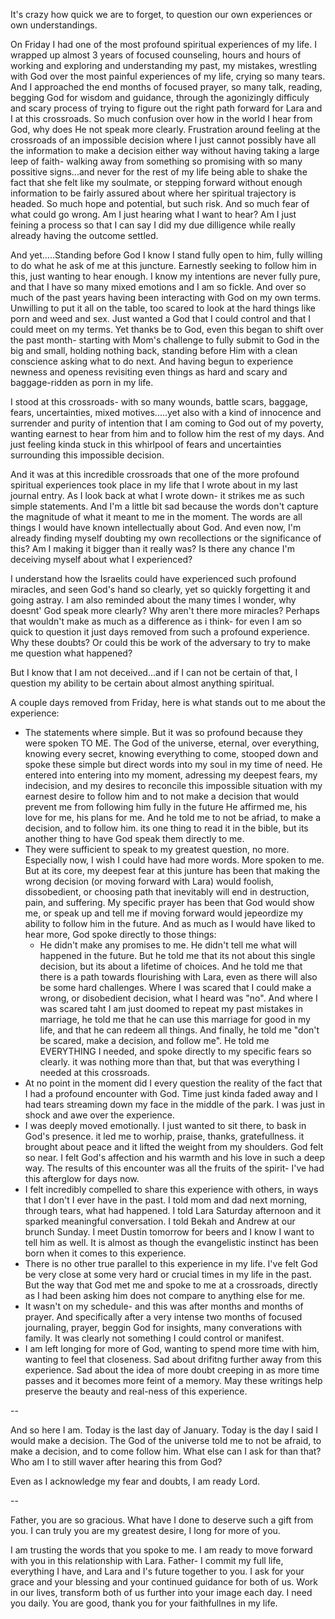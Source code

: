 It's crazy how quick we are to forget, to question our own experiences or own understandings. 

On Friday I had one of the most profound spiritual experiences of my life. I wrapped up almost 3 years of focused counseling, hours and hours of working and exploring and understanding my past, my mistakes, wrestling with God over the most painful experiences of my life, crying so many tears. And I approached the end months of focused prayer, so many talk, reading, begging God for wisdom and guidance, through the agonizingly difficuly and scary process of trying to figure out the right path forward for Lara and I at this crossroads. So much confusion over how in the world I hear from God, why does He not speak more clearly. Frustration around feeling at the crossroads of an impossible decision where I just cannot possibly have all the information to make a decision either way without having taking a large leep of faith- walking away from something so promising with so many possitive signs...and never for the rest of my life being able to shake the fact that she felt like my soulmate, or stepping forward without enough information to be fairly assured about where her spiritual trajectory is headed. So much hope and potential, but such risk. And so much fear of what could go wrong. Am I just hearing what I want to hear? Am I just feining a process so that I can say I did my due dilligence while really already having the outcome settled.

And yet.....Standing before God I know I stand fully open to him, fully willing to do what he ask of me at this juncture. Earnestly seeking to follow him in this, just wanting to hear enough. I know my intentions are never fully pure, and that I have so many mixed emotions and I am so fickle. And over so much of the past years having been interacting with God on my own terms. Unwilling to put it all on the table, too scared to look at the hard things like porn and weed and sex. Just wanted a God that I could control and that I could meet on my terms. Yet thanks be to God, even this began to shift over the past month- starting with  Mom's challenge to fully submit to God in the big and small, holding nothing back, standing before Him with a clean conscience asking what to do next. And having begun to experience newness and openess revisiting even things as hard and scary and baggage-ridden as porn in my life. 

I stood at this crossroads- with so many wounds, battle scars, baggage, fears, uncertainties, mixed motives.....yet also with a kind of innocence and surrender and purity of intention that I am coming to God out of my poverty, wanting earnest to hear from him and to follow him the rest of my days. And just feeling kinda stuck in this whirlpool of fears and uncertainties surrounding this impossible decision.

And it was at this incredible crossroads that one of the more profound spiritual experiences took place in my life that I wrote about in my last journal entry. As I look back at what I wrote down- it strikes me as such simple statements. And I'm a little bit sad because the words don't capture the magnitude of what it meant to me in the moment. The words are all things I would have known intellectually about God. And even now, I'm already finding myself doubting my own recollections or the significance of this? Am I making it bigger than it really was? Is there any chance I'm deceiving myself about what I experienced?

I understand how the Israelits could have experienced such profound miracles, and seen God's hand so clearly, yet so quickly forgetting it and going astray. I am also reminded about the many times I wonder, why doesnt' God speak more clearly? Why aren't there more miracles? Perhaps that wouldn't make as much as a difference as i think- for even I am so quick to question it just days removed from such a profound experience. Why these doubts? Or could this be work of the adversary to try to make me question what happened?

But I know that I am not deceived...and if I can not be certain of that, I question my ability to be certain about almost anything spiritual.

A couple days removed from Friday, here is what stands out to me about the experience:
- The statements where simple. But it was so profound because they were spoken TO ME. The God of the universe, eternal, over everything, knowing every secret, knowing everything to come, stooped down and spoke these simple but direct words into my soul in my time of need. He entered into entering into my moment, adressing my deepest fears, my indecision, and my desires to reconcile this impossible situation with my earnest desire to follow him and to not make a decision that would prevent me from following him fully in the future He affirmed me, his love for me, his plans for me. And he told me to not be afriad, to make a decision, and to follow him. its one thing to read it in the bible, but its another thing to have God speak them directly to me.
- They were sufficient to speak to my greatest question, no more. Especially now, I wish I could have had more words. More spoken to me. But at its core, my deepest fear at this junture has been that making the wrong decision (or moving forward with Lara) would foolish, dissobedient, or choosing path that inevitably will end in destruction, pain, and suffering. My specific prayer has been that God would show me, or speak up and tell me if moving forward would jepeordize my ability to follow him in the future. And as much as I would have liked to hear more, God spoke directly to those things:
	- He didn't make any promises to me. He didn't tell me what will happened in the future. But he told me that its not about this single decision, but its about a lifetime of choices. And he told me that there is a path towards flourishing with Lara, even as there will also be some hard challenges. Where I was scared that I could make a wrong, or disobedient decision, what I heard was "no". And where I was scared taht I am just doomed to repeat my past mistakes in marriage, he told me that he can use this marriage for good in my life, and that he can redeem all things. And finally, he told me "don't be scared, make a decision, and follow me". He told me EVERYTHING I needed, and spoke directly to my specific fears so clearly. it was nothing more than that, but that was everything I needed at this crossroads. 
- At no point in the moment did I every question the reality of the fact that I had a profound encounter with God. Time just kinda faded away and I had tears streaming down my face in the middle of the park. I was just in shock and awe over the experience.
- I was deeply moved emotionally. I just wanted to sit there, to bask in God's presence. it led me to worhip, praise, thanks, gratefullness. it brought about peace and it lifted the weight from my shoulders. God felt so near. I felt God's affection and his warmth and his love in such a deep way. The results of this encounter was all the fruits of the spirit- I've had this afterglow for days now.
- I felt incredibly compelled to share this experience with others, in ways that I don't I ever have in the past. I told mom and dad next morning, through tears, what had happened. I told Lara Saturday afternoon and it sparked meaningful conversation. I told Bekah and Andrew at our brunch Sunday. I meet Dustin tomorrow for beers and I know I want to tell him as well. It is almost as though the evangelistic instinct has been born when it comes to this experience.
- There is no other true parallel to this experience in my life. I've felt God be very close at some very hard or crucial times in my life in the past. But the way that God met me and spoke to me at a crossroads, directly as I had been asking him does not compare to anything else for me.
- It wasn't on my schedule- and this was after months and months of prayer. And specifically after a very intense two months of focused journaling, prayer, beggin God for insights, many converations with family. It was clearly not something I could control or manifest.
- I am left longing for more of God, wanting to spend more time with him, wanting to feel that closeness. Sad about drifitng further away from this experience. Sad about the idea of more doubt creeping in as more time passes and it becomes more feint of a memory. May these writings help preserve the beauty and real-ness of this experience.


--

And so here I am. Today is the last day of January. Today is the day I said I would make a decision. The God of the universe told me to not be afraid, to make a decision, and to come follow him. What else can I ask for than that? Who am I to still waver after hearing this from God?


Even as I acknowledge my fear and doubts, I am ready Lord.

--

Father, you are so gracious. What have I done to deserve such a gift from you. I can truly you are my greatest desire, I long for more of you.

I am trusting the words that you spoke to me. I am ready to move forward with you in this relationship with Lara. Father- I commit my full life, everything I have, and Lara and I's future together to you. I ask for your grace and your blessing and your continued guidance for both of us. Work in our lives, transform both of us further into your image each day. I need you daily. You are good, thank you for your faithfullnes in my life.
